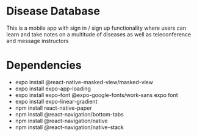 # Disease Database
This is a mobile app with sign in / sign up functionality where users can learn and take notes on a multitude of diseases as well as teleconference and message instructors

# Dependencies
- expo install @react-native-masked-view/masked-view
- expo install expo-app-loading 
- expo install expo-font @expo-google-fonts/work-sans expo font
- expo install expo-linear-gradient
- npm install react-native-paper 
- npm install @react-navigation/bottom-tabs
- npm install @react-navigation/native
- npm install @react-navigation/native-stack
